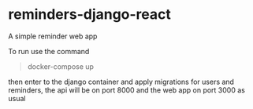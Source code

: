 # reminders-django-react

A simple reminder web app

To run use the command

>docker-compose up

then enter to the django container and apply migrations for users and reminders, 
the api will be on port 8000 and the web app on port 3000 as usual
